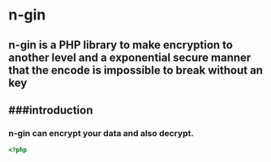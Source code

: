 # n-gin
## n-gin is a PHP library to make encryption to another level and a exponential  secure manner that the encode is impossible to break without an key
###introduction
---
### n-gin can encrypt your data and also decrypt.
```php
<?php
```
